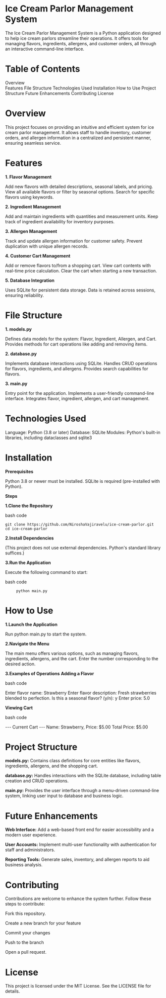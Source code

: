 
# **Ice Cream Parlor Management System**

The Ice Cream Parlor Management System is a Python application designed to help ice cream parlors streamline their operations. It offers tools for managing flavors, ingredients, allergens, and customer orders, all through an interactive command-line interface.

# **Table of Contents**

Overview  
  Features
              File Structure
                               Technologies Used
                                                        Installation
                                                                     How to Use
Project Structure
  Future Enhancements
Contributing
  License

# **Overview**

This project focuses on providing an intuitive and efficient system for ice cream parlor management. It allows staff to handle inventory, customer orders, and allergen information in a centralized and persistent manner, ensuring seamless service.

# **Features**

**1. Flavor Management**

Add new flavors with detailed descriptions, seasonal labels, and pricing.   
   View all available flavors or filter by seasonal options.
   Search for specific flavors using keywords.

**2. Ingredient Management**

Add and maintain ingredients with quantities and measurement units.
Keep track of ingredient availability for inventory purposes.

**3. Allergen Management**

Track and update allergen information for customer safety.
Prevent duplication with unique allergen records.

**4. Customer Cart Management**

Add or remove flavors to/from a shopping cart.
View cart contents with real-time price calculation.
Clear the cart when starting a new transaction.

**5. Database Integration**

Uses SQLite for persistent data storage.
Data is retained across sessions, ensuring reliability.

# **File Structure**

**1. models.py**
   
Defines data models for the system:
  Flavor, Ingredient, Allergen, and Cart.
Provides methods for cart operations like adding and removing items.

**2. database.py**

Implements database interactions using SQLite.
Handles CRUD operations for flavors, ingredients, and allergens.
Provides search capabilities for flavors.

**3. main.py**

Entry point for the application.
Implements a user-friendly command-line interface.
Integrates flavor, ingredient, allergen, and cart management.

# **Technologies Used**

Language: Python (3.8 or later)
Database: SQLite
Modules: Python's built-in libraries, including dataclasses and sqlite3

# **Installation**

**Prerequisites**

Python 3.8 or newer must be installed.
SQLite is required (pre-installed with Python).

**Steps**

**1.Clone the Repository**

bash code             

    git clone https://github.com/NiroshaVajiravelu/ice-cream-parlor.git
    cd ice-cream-parlor
    
**2.Install Dependencies**

(This project does not use external dependencies. Python's standard library suffices.)

**3.Run the Application**

Execute the following command to start:

bash code

         python main.py

         
# **How to Use**

**1.Launch the Application**

Run python main.py to start the system.

**2.Navigate the Menu**

The main menu offers various options, such as managing flavors, ingredients, allergens, and the cart. Enter the number corresponding to the desired action.

**3.Examples of Operations**
  **Adding a Flavor**

bash code

Enter flavor name: Strawberry
Enter flavor description: Fresh strawberries blended to perfection.
Is this a seasonal flavor? (y/n): y
Enter price: 5.0

  **Viewing Cart**
  
bash code

--- Current Cart ---
Name: Strawberry, Price: $5.00
Total Price: $5.00

# **Project Structure**

**models.py:** Contains class definitions for core entities like flavors, ingredients, allergens, and the shopping cart.

**database.py:** Handles interactions with the SQLite database, including table creation and CRUD operations.

**main.py:** Provides the user interface through a menu-driven command-line system, linking user input to database and business logic.

# **Future Enhancements**

**Web Interface:** Add a web-based front end for easier accessibility and a modern user experience.

**User Accounts:** Implement multi-user functionality with authentication for staff and administrators.

**Reporting Tools:** Generate sales, inventory, and allergen reports to aid business analysis.

# **Contributing**

Contributions are welcome to enhance the system further. Follow these steps to contribute:

Fork this repository.

Create a new branch for your feature

Commit your changes 

Push to the branch

Open a pull request.

# **License**

This project is licensed under the MIT License. See the LICENSE file for details.
